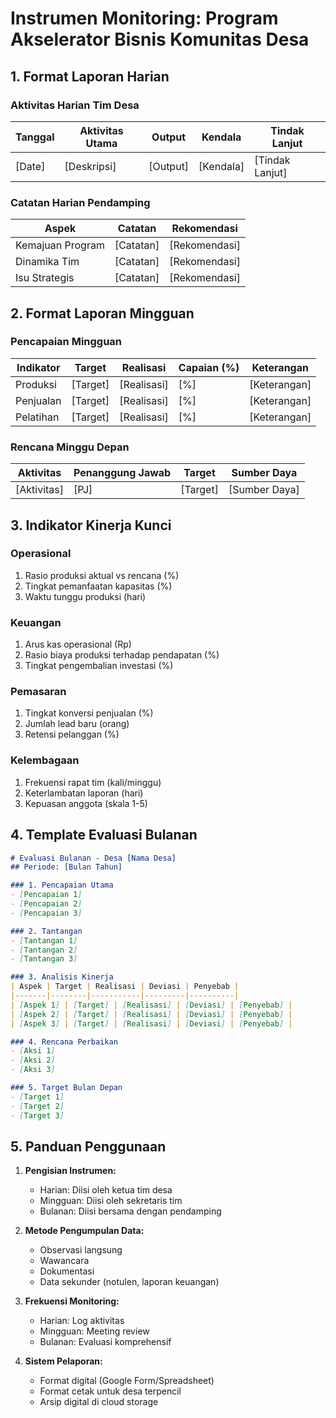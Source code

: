 # Instrumen Monitoring: Program Akselerator Bisnis Komunitas Desa

## 1. Format Laporan Harian

### Aktivitas Harian Tim Desa

| Tanggal | Aktivitas Utama | Output | Kendala | Tindak Lanjut |
|---------|-----------------|--------|---------|---------------|
| [Date] | [Deskripsi] | [Output] | [Kendala] | [Tindak Lanjut] |

### Catatan Harian Pendamping

| Aspek | Catatan | Rekomendasi |
|-------|---------|-------------|
| Kemajuan Program | [Catatan] | [Rekomendasi] |
| Dinamika Tim | [Catatan] | [Rekomendasi] |
| Isu Strategis | [Catatan] | [Rekomendasi] |

## 2. Format Laporan Mingguan

### Pencapaian Mingguan

| Indikator | Target | Realisasi | Capaian (%) | Keterangan |
|-----------|--------|-----------|-------------|------------|
| Produksi | [Target] | [Realisasi] | [%] | [Keterangan] |
| Penjualan | [Target] | [Realisasi] | [%] | [Keterangan] |
| Pelatihan | [Target] | [Realisasi] | [%] | [Keterangan] |

### Rencana Minggu Depan

| Aktivitas | Penanggung Jawab | Target | Sumber Daya |
|-----------|------------------|--------|-------------|
| [Aktivitas] | [PJ] | [Target] | [Sumber Daya] |

## 3. Indikator Kinerja Kunci

### Operasional

1. Rasio produksi aktual vs rencana (%)
2. Tingkat pemanfaatan kapasitas (%)
3. Waktu tunggu produksi (hari)

### Keuangan

1. Arus kas operasional (Rp)
2. Rasio biaya produksi terhadap pendapatan (%)
3. Tingkat pengembalian investasi (%)

### Pemasaran

1. Tingkat konversi penjualan (%)
2. Jumlah lead baru (orang)
3. Retensi pelanggan (%)

### Kelembagaan

1. Frekuensi rapat tim (kali/minggu)
2. Keterlambatan laporan (hari)
3. Kepuasan anggota (skala 1-5)

## 4. Template Evaluasi Bulanan

```markdown
# Evaluasi Bulanan - Desa [Nama Desa]
## Periode: [Bulan Tahun]

### 1. Pencapaian Utama
- [Pencapaian 1]
- [Pencapaian 2]
- [Pencapaian 3]

### 2. Tantangan
- [Tantangan 1]
- [Tantangan 2]
- [Tantangan 3]

### 3. Analisis Kinerja
| Aspek | Target | Realisasi | Deviasi | Penyebab |
|-------|--------|-----------|---------|----------|
| [Aspek 1] | [Target] | [Realisasi] | [Deviasi] | [Penyebab] |
| [Aspek 2] | [Target] | [Realisasi] | [Deviasi] | [Penyebab] |
| [Aspek 3] | [Target] | [Realisasi] | [Deviasi] | [Penyebab] |

### 4. Rencana Perbaikan
- [Aksi 1]
- [Aksi 2]
- [Aksi 3]

### 5. Target Bulan Depan
- [Target 1]
- [Target 2]
- [Target 3]
```

## 5. Panduan Penggunaan

1. **Pengisian Instrumen:**
   - Harian: Diisi oleh ketua tim desa
   - Mingguan: Diisi oleh sekretaris tim
   - Bulanan: Diisi bersama dengan pendamping

2. **Metode Pengumpulan Data:**
   - Observasi langsung
   - Wawancara
   - Dokumentasi
   - Data sekunder (notulen, laporan keuangan)

3. **Frekuensi Monitoring:**
   - Harian: Log aktivitas
   - Mingguan: Meeting review
   - Bulanan: Evaluasi komprehensif

4. **Sistem Pelaporan:**
   - Format digital (Google Form/Spreadsheet)
   - Format cetak untuk desa terpencil
   - Arsip digital di cloud storage
